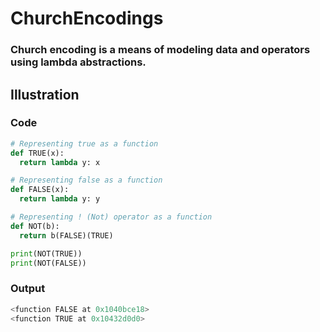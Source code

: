 # ChurchEncodings 
### Church encoding is a means of modeling data and operators using lambda abstractions. 

## Illustration

### Code
``` python
# Representing true as a function
def TRUE(x):
  return lambda y: x

# Representing false as a function
def FALSE(x):
  return lambda y: y

# Representing ! (Not) operator as a function
def NOT(b):
  return b(FALSE)(TRUE)

print(NOT(TRUE))
print(NOT(FALSE))
```

### Output

``` python
<function FALSE at 0x1040bce18>
<function TRUE at 0x10432d0d0>
```
